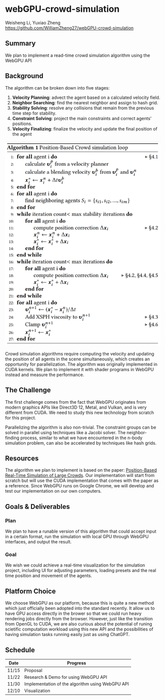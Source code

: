 # webGPU-crowd-simulation
Weisheng Li, Yuxiao Zheng  
https://github.com/WilliamZheng27/webGPU-crowd-simulation

## Summary
We plan to implement a read-time crowd simulation algorithm using the WebGPU API

## Background
The algorithm can be broken down into five stages:

1. **Velocity Planning**: advect the agent based on a calculated velocity field.
2. **Neighbor Searching**: find the nearest neighbor and assign to hash grid.
3. **Stability Solving**: resolve any collisions that remain from the previous time step for stability.
4. **Constraint Solving**: project the main constraints and correct agents' positions.
5. **Velocity Finalizing**: finalize the velocity and update the final position of the agent

![Compute Pipeline](img/algorithm_description.png)

Crowd simulation algorithms require computing the velocity and updating the position of all agents
in the scene simultaneously, which creates an opportunity for parallelization. The algorithm was
originally implemented in CUDA kernels. We plan to implement it with shader programs in WebGPU instead
and measure the performance.

## The Challenge
The first challenge comes from the fact that WebGPU originates from modern graphics APIs like
Direct3D 12, Metal, and Vulkan, and is very different from CUDA. We need to study this new technology
from scratch for this project.

Parallelizing the algorithm is also non-trivial. The constraint groups can be solved in parallel using
techniques like a Jacobi solver. The neighbor-finding process, similar to what we have encountered in
the n-body simulation problem, can also be accelerated by techniques like hash grids.

## Resources
The algorithm we plan to implement is based on the paper: [Position-Based Real-Time Simulation of Large Crowds](https://tomerwei.github.io/pdfs/mig2017.pdf).
Our implementation will start from scratch but will use the CUDA implementation that comes with the
paper as a reference. Since WebGPU runs on Google Chrome, we will develop and test our implementation on our own computers.

## Goals & Deliverables
### Plan
We plan to have a runable version of this algorithm that could accept input in a certain format, run the simulation with local GPU through WebGPU interfaces, and output the result.
### Goal
We wish we could achieve a real-time visualization for the simulation project, including UI for adjusting parameters, loading presets and the real time position and movement of the agents.

## Platform Choice
We choose WebGPU as our platform, because this is quite a new method which just officially been adopted into the standard recently. It allow us to have GPU access directly in the brower so that we could run heavy rendering jobs directly from the browser. However, just like the transition from OpenGL to CUDA, we are also curious about the potential of runing scietific computation workload using this new API and the possibilities of having simulation tasks running easily just as using ChatGPT. 

## Schedule
| Date | Progress |
| --- | ----- |
| 11/15 | Proposal |
| 11/22 | Research & Demo for using WebGPU API |
| 11/30 | Implementation of the algorithm using WebGPU API |
| 12/10 | Visualization |
